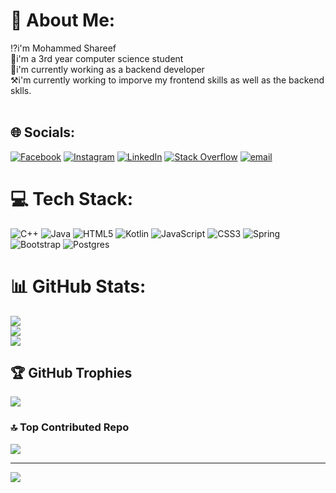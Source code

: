 # 💫 About Me:
⁉️i'm Mohammed Shareef<br>📘i'm a 3rd year computer science student<br>🏢i'm currently working as a backend developer<br>⚒️i'm currently working to imporve my frontend skills as well as the backend sklls.<br><br>


## 🌐 Socials:
[![Facebook](https://img.shields.io/badge/Facebook-%231877F2.svg?logo=Facebook&logoColor=white)](https://facebook.com/mhmd.alshryf.85000) [![Instagram](https://img.shields.io/badge/Instagram-%23E4405F.svg?logo=Instagram&logoColor=white)]([https://instagram.com/https://www.instagram.com/mohammedshareef2004/](https://www.instagram.com/mohammedshareef2004/)) [![LinkedIn](https://img.shields.io/badge/LinkedIn-%230077B5.svg?logo=linkedin&logoColor=white)](https://linkedin.com/in/mmoshareef) [![Stack Overflow](https://img.shields.io/badge/-Stackoverflow-FE7A16?logo=stack-overflow&logoColor=white)](https://stackoverflow.com/users/27357117) [![email](https://img.shields.io/badge/Email-D14836?logo=gmail&logoColor=white)](mailto:mohammdshariffethi@gmail.com) 

# 💻 Tech Stack:
![C++](https://img.shields.io/badge/c++-%2300599C.svg?style=for-the-badge&logo=c%2B%2B&logoColor=white) ![Java](https://img.shields.io/badge/java-%23ED8B00.svg?style=for-the-badge&logo=openjdk&logoColor=white) ![HTML5](https://img.shields.io/badge/html5-%23E34F26.svg?style=for-the-badge&logo=html5&logoColor=white) ![Kotlin](https://img.shields.io/badge/kotlin-%237F52FF.svg?style=for-the-badge&logo=kotlin&logoColor=white) ![JavaScript](https://img.shields.io/badge/javascript-%23323330.svg?style=for-the-badge&logo=javascript&logoColor=%23F7DF1E) ![CSS3](https://img.shields.io/badge/css3-%231572B6.svg?style=for-the-badge&logo=css3&logoColor=white) ![Spring](https://img.shields.io/badge/spring-%236DB33F.svg?style=for-the-badge&logo=spring&logoColor=white) ![Bootstrap](https://img.shields.io/badge/bootstrap-%238511FA.svg?style=for-the-badge&logo=bootstrap&logoColor=white) ![Postgres](https://img.shields.io/badge/postgres-%23316192.svg?style=for-the-badge&logo=postgresql&logoColor=white)
# 📊 GitHub Stats:
![](https://github-readme-stats.vercel.app/api?username=MMohammedShareeff&theme=tokyonight&hide_border=false&include_all_commits=false&count_private=false)<br/>
![](https://nirzak-streak-stats.vercel.app/?user=MMohammedShareeff&theme=tokyonight&hide_border=false)<br/>
![](https://github-readme-stats.vercel.app/api/top-langs/?username=MMohammedShareeff&theme=tokyonight&hide_border=false&include_all_commits=false&count_private=false&layout=compact)

## 🏆 GitHub Trophies
![](https://github-profile-trophy.vercel.app/?username=MMohammedShareeff&theme=radical&no-frame=false&no-bg=true&margin-w=4)

### 🔝 Top Contributed Repo
![](https://github-contributor-stats.vercel.app/api?username=MMohammedShareeff&limit=5&theme=dark&combine_all_yearly_contributions=true)

---
[![](https://visitcount.itsvg.in/api?id=MMohammedShareeff&icon=0&color=0)](https://visitcount.itsvg.in)

<!-- Proudly created with GPRM ( https://gprm.itsvg.in ) -->
